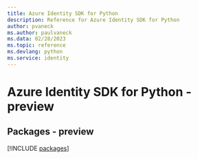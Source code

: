 ```yaml
---
title: Azure Identity SDK for Python
description: Reference for Azure Identity SDK for Python
author: pvaneck
ms.author: paulvaneck
ms.data: 02/28/2023
ms.topic: reference
ms.devlang: python
ms.service: identity
---
```

# Azure Identity SDK for Python - preview
## Packages - preview
[!INCLUDE [packages](identity-index.md)]